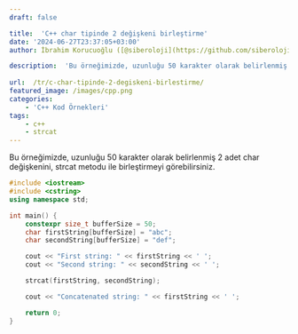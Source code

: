 ```yaml
---
draft: false

title:  'C++ char tipinde 2 değişkeni birleştirme'
date: '2024-06-27T23:37:05+03:00'
author: İbrahim Korucuoğlu ([@siberoloji](https://github.com/siberoloji))

description:  'Bu örneğimizde, uzunluğu 50 karakter olarak belirlenmiş 2 adet char değişkenini, strcat metodu ile birleştirmeyi görebilirsiniz.' 
 
url:  /tr/c-char-tipinde-2-degiskeni-birlestirme/ 
featured_image: /images/cpp.png
categories:
    - 'C++ Kod Örnekleri'
tags:
    - c++
    - strcat
---
```

Bu örneğimizde, uzunluğu 50 karakter olarak belirlenmiş 2 adet char değişkenini, strcat metodu ile birleştirmeyi görebilirsiniz.
```cpp
#include <iostream>
#include <cstring>
using namespace std;

int main() {
    constexpr size_t bufferSize = 50;
    char firstString[bufferSize] = "abc";
    char secondString[bufferSize] = "def";

    cout << "First string: " << firstString << ' ';
    cout << "Second string: " << secondString << ' ';

    strcat(firstString, secondString);

    cout << "Concatenated string: " << firstString << ' ';

    return 0;
}
```
